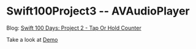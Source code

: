 # Swift100Project3 -- AVAudioPlayer

[id1]:https://medium.com/@sunnyleeyun/swift-100-days-project-3-avaudioplayer-d7dea3756f3b

Blog: [Swift 100 Days: Project 2 - Tap Or Hold Counter][id1]

[id2]:https://youtu.be/AcdbldkKdzs
Take a look at [Demo][id2]
